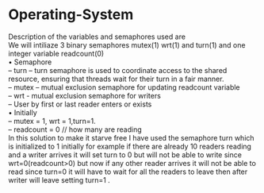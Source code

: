 # Operating-System
Description of the variables and semaphores used are                                                                                                                     
We will intiliaze 3 binary semaphores mutex(1) wrt(1) and turn(1) and one integer variable readcount(0)                                                                   
• Semaphore                                                                                                                                                               
– turn – turn semaphore is used to coordinate access to the shared resource, ensuring that threads wait for their turn in a fair manner.                                 
– mutex – mutual exclusion semaphore for updating readcount variable                                                                                                     
– wrt - mutual exclusion semaphore for writers                                                                                                                           
– User by first or last reader enters or exists                                                                                                                            
• Initially                                                                                                                                                               
– mutex = 1, wrt = 1,turn=1.                                                                                                                                             
– readcount = 0 // how many are reading                                                                                                                                   
In this solution to make it starve free I have used the semaphore turn which is initialized to 1 initially for example if there are already 10 readers reading and a writer arrives it will set turn to 0 but will not be able to write since wrt=0(readcount>0) but now if any other reader arrives it will not be able to read since turn=0 it will have to wait for all the readers to leave then after writer will leave setting turn=1 .
